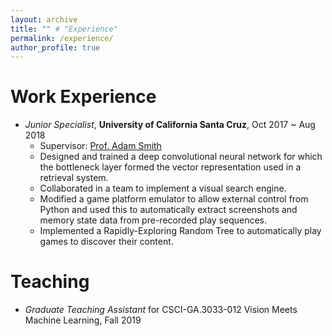 ```yaml
---
layout: archive
title: "" # "Experience"
permalink: /experience/
author_profile: true
---
```


Work Experience
=====
- *Junior Specialist*, **University of California Santa Cruz**, Oct 2017 ~ Aug 2018
  - Supervisor: [Prof. Adam Smith](https://www.soe.ucsc.edu/people/amsmith)
  - Designed and trained a deep convolutional neural network for which the bottleneck layer formed the vector representation used in a retrieval system.
  - Collaborated in a team to implement a visual search engine.
  - Modified a game platform emulator to allow external control from Python and used this to automatically extract screenshots and memory state data from pre-recorded play sequences.
  - Implemented a Rapidly-Exploring Random Tree to automatically play games to discover their content.

Teaching
=====
- *Graduate Teaching Assistant* for CSCI-GA.3033-​012 Vision Meets Machine Learning, Fall 2019



<!-- {% if author.googlescholar %}
  You can also find my articles on <u><a href="{{author.googlescholar}}">my Google Scholar profile</a>.</u>
{% endif %}

{% include base_path %}

{% for post in site.publications reversed %}
  {% include archive-single.html %}
{% endfor %} -->
